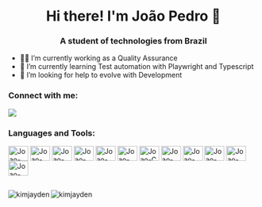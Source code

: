 <h1 align="center"> Hi there! I'm João Pedro 👋</h1>
<h3 align="center">A student of technologies from Brazil</h3>

- 👨‍💻 I’m currently working as a Quality Assurance
- 🌱 I’m currently learning Test automation with Playwright and Typescript
- 🤔 I’m looking for help to evolve with Development

<h3 align="left">Connect with me:</h3>
<p align="left">



<div>
  <a href="https://www.linkedin.com/in/jo%C3%A3o-pedro-scardelai-benevides/" target="_blank"><img src="https://img.shields.io/badge/-LinkedIn-%230077B5?style=for-the-badge&logo=linkedin&logoColor=white" target="_blank"></a>
</div>

<h3 align="left">Languages and Tools:</h3>
<p align=left>
    <img align="center" alt="Joao-HTML" height="30" width="40" src="https://cdn.jsdelivr.net/gh/devicons/devicon/icons/html5/html5-original.svg">
    <img align="center" alt="Joao-CSS" height="30" width="40" src="https://cdn.jsdelivr.net/gh/devicons/devicon/icons/css3/css3-original.svg">
    <img align="center" alt="Joao-JS" height="30" width="40" src="https://www.svgrepo.com/show/353925/javascript.svg">
    <img align="center" alt="Joao-Python" height="30" width="40" src="https://cdn.jsdelivr.net/gh/devicons/devicon/icons/python/python-original.svg">
    <img align="center" alt="Joao-Java" height="30" width="40" src="https://cdn.jsdelivr.net/gh/devicons/devicon/icons/java/java-original.svg">
    <img align="center" alt="Joao-`PHP" height="30" width="40" src="https://cdn.jsdelivr.net/gh/devicons/devicon/icons/php/php-original.svg">
    <img align="center" alt="Joao-C" height="30" width="40" src="https://cdn.jsdelivr.net/gh/devicons/devicon/icons/c/c-original.svg">
    <img align="center" alt="Joao-Typescript" height="30" width="40" src="https://www.svgrepo.com/show/439022/typescript.svg">
    <img align="center" alt="Joao-Postgresql" height="30" width="40" src="https://cdn.jsdelivr.net/gh/devicons/devicon/icons/postgresql/postgresql-original.svg">
    <img align="center" alt="Joao-GIT" height="30" width="40" src="https://cdn.jsdelivr.net/gh/devicons/devicon/icons/git/git-original.svg">
    <img align="center" alt="Joao-Cypress" height="30" width="40" src="https://www.svgrepo.com/show/353630/cypress.svg">
    <img align="center" alt="Joao-Playwright" height="30" width="40" src="%3Csvg xmlns='http://www.w3.org/2000/svg' fill='none' viewBox='0 0 24 24' id='Playwright--Streamline-Svg-Logos' height='24' width='24'%3E%3Cdesc%3E Playwright Streamline Icon: https://streamlinehq.com %3C/desc%3E%3Cpath fill='%232d4552' d='M7.99585 13.141725c-0.87725 0.248975 -1.452775 0.685475 -1.8319 1.12165 0.363125 -0.317775 0.849525 -0.609425 1.505675 -0.795425 0.6711 -0.1902 1.243625 -0.188825 1.7167 -0.09755v-0.369925c-0.40355 -0.0369 -0.866225 -0.0075 -1.390475 0.14125Zm-1.872 -3.109775 -3.25795 0.858325s0.059375 0.083875 0.1693 0.195775l2.76235 -0.727875s-0.03915 0.5044 -0.379075 0.9556c0.643 -0.486475 0.705375 -1.281825 0.705375 -1.281825Zm2.727125 7.65675C4.26615 18.923575 1.8404825 13.61025 1.1060875 10.852425c-0.3393 -1.273 -0.487415 -2.2371 -0.5268925 -2.859275 -0.0042425 -0.0646 -0.0022825 -0.11905 0.002285 -0.16895 -0.237835 0.01435 -0.3517015 0.137975 -0.328535 0.49525 0.0394775 0.621825 0.187595 1.585875 0.526895 2.859275C1.5139075 13.936125 3.9399 19.24945 8.52475 18.0146c0.99795 -0.26885 1.747675 -0.758525 2.310475 -1.383625 -0.51875 0.468525 -1.168 0.8375 -1.98425 1.057725Zm0.861575 -10.90855v0.3263h1.79835c-0.0369 -0.115525 -0.074075 -0.219625 -0.110975 -0.3263h-1.687375Z' stroke-width='0.25'%3E%3C/path%3E%3Cpath fill='%232d4552' d='M11.9129 9.46735c0.80875 0.229675 1.2365 0.7967 1.462575 1.2985l0.90175 0.2561s-0.123 -1.756175 -1.711525 -2.2074c-1.486075 -0.422225 -2.400575 0.8257 -2.5118 0.9872 0.4323 -0.308 1.063575 -0.56015 1.859 -0.3344Zm7.178175 1.3066c-1.487425 -0.424125 -2.401575 0.8264 -2.511175 0.985625 0.432625 -0.307625 1.063575 -0.559875 1.85865 -0.3331 0.80745 0.23005 1.23485 0.796375 1.461625 1.298525l0.90305 0.25705s-0.125 -1.756525 -1.71215 -2.2081Zm-0.8959 4.6305 -7.501475 -2.097125s0.0812 0.411725 0.3928 0.94485l6.3159 1.765675c0.519975 -0.30085 0.792775 -0.6134 0.792775 -0.6134ZM12.994375 19.918475C7.054675 18.326 7.77275 10.758025 8.733875 7.171825c0.395725 -1.4779 0.802575 -2.576375 1.13995 -3.312725 -0.2013 -0.041425 -0.368025 0.0646 -0.532775 0.39965 -0.358225 0.726575 -0.8163 1.90955 -1.259625 3.5656 -0.96085 3.586125 -1.67895 11.15385 4.2605 12.746325 2.79955 0.75 4.980475 -0.3899 6.60625 -2.18005 -1.543175 1.3977 -3.513425 2.181325 -5.9538 1.52785Z' stroke-width='0.25'%3E%3C/path%3E%3Cpath fill='%23e2574c' d='M9.7126 15.915175V14.388l-4.243175 1.2032s0.313525 -1.82175 2.526475 -2.4495c0.6711 -0.1902 1.2437 -0.1889 1.7167 -0.09755V6.780125h2.124575c-0.231325 -0.714825 -0.4551 -1.26515 -0.64305 -1.64755 -0.310925 -0.632925 -0.62965 -0.21335 -1.35325 0.39185 -0.50965 0.425775 -1.797675 1.33405 -3.7359 1.85635 -1.938275 0.522625 -3.50525 0.384025 -4.15906 0.2708 -0.9268825 -0.1599 -1.4116925 -0.36345 -1.3663375 0.34155 0.03947 0.621825 0.187595 1.58595 0.5268925 2.859275C1.8405325 13.609875 4.266525 18.9232 8.85135 17.68835c1.197625 -0.3227 2.04295 -0.960525 2.6289 -1.7735h-1.76765v0.000325ZM2.865625 10.89025l3.258275 -0.858325s-0.094975 1.25345 -1.31645 1.57545c-1.2218 0.321675 -1.941825 -0.717125 -1.941825 -0.717125Z' stroke-width='0.25'%3E%3C/path%3E%3Cpath fill='%232ead33' d='M21.975075 6.8525c-0.84695 0.148475 -2.878875 0.33345 -5.389975 -0.339625 -2.5118 -0.672675 -4.17835 -1.849175 -4.838625 -2.402175 -0.936 -0.783975 -1.347725 -1.328825 -1.752925 -0.5047 -0.358225 0.726875 -0.816325 1.909875 -1.259725 3.565925 -0.960775 3.586125 -1.67885 11.15385 4.260525 12.7463 5.938125 1.591125 9.09945 -5.322175 10.0603 -8.908625 0.4434 -1.655725 0.637825 -2.9095 0.691325 -3.717925 0.061 -0.915775 -0.568025 -0.64995 -1.7709 -0.439175ZM10.0418 9.81945s0.936 -1.45575 2.523525 -1.00455c1.588525 0.451225 1.711525 2.207425 1.711525 2.207425l-4.23505 -1.202875ZM13.917 16.352c-2.79235 -0.817975 -3.223 -3.04465 -3.223 -3.04465l7.501125 2.0972c0 -0.00035 -1.5141 1.755175 -4.278125 0.94745Zm2.6521 -4.57605s0.9347 -1.45475 2.521925 -1.00225c1.587175 0.4519 1.71215 2.2081 1.71215 2.2081l-4.234075 -1.20585Z' stroke-width='0.25'%3E%3C/path%3E%3Cpath fill='%23d65348' d='M8.2299 14.808525 5.4695 15.590875s0.29985 -1.708225 2.33335 -2.385175l-1.563075 -5.865975 -0.135075 0.04105c-1.93825 0.5227 -3.505225 0.384025 -4.15903 0.2708 -0.9268775 -0.159825 -1.411685 -0.36345 -1.3663375 0.341625 0.0394775 0.621825 0.187595 1.585875 0.5268925 2.85925 0.7340675 2.757425 3.160075 8.07075 7.744875 6.8359l0.135075 -0.042425 -0.756275 -2.8374ZM2.8657 10.8903l3.258275 -0.858375s-0.094975 1.25345 -1.316425 1.57545c-1.221825 0.321675 -1.94185 -0.717075 -1.94185 -0.717075Z' stroke-width='0.25'%3E%3C/path%3E%3Cpath fill='%231d8d22' d='m14.04295 16.382625 -0.1263 -0.0307c-2.792325 -0.8179 -3.223 -3.044575 -3.223 -3.044575l3.86805 1.0812 2.047825 -7.86915 -0.024775 -0.006525c-2.5118 -0.672675 -4.17825 -1.849175 -4.838625 -2.402175 -0.936 -0.783975 -1.347725 -1.328825 -1.752925 -0.5047 -0.357875 0.726875 -0.815975 1.909875 -1.259375 3.565925 -0.960775 3.586125 -1.67885 11.15385 4.260525 12.74625l0.121725 0.027425 0.926875 -3.562975ZM10.0418 9.819475s0.936 -1.455775 2.523525 -1.004575c1.588525 0.451225 1.711525 2.207425 1.711525 2.207425l-4.23505 -1.20285Z' stroke-width='0.25'%3E%3C/path%3E%3Cpath fill='%23c04b41' d='m8.37055 14.7683 -0.740275 0.2101c0.174875 0.9859 0.483125 1.93205 0.966975 2.7679 0.0842 -0.0186 0.167725 -0.034575 0.2535 -0.058075 0.2248 -0.06065 0.43325 -0.13575 0.63395 -0.21765 -0.5406 -0.802225 -0.898225 -1.726175 -1.11415 -2.702275Zm-0.289075 -6.9439c-0.3804 1.419825 -0.720725 3.46345 -0.62705 5.51325 0.167675 -0.072775 0.3448 -0.140575 0.54155 -0.1964l0.13705 -0.030625c-0.167075 -2.189525 0.194075 -4.4207 0.600925 -5.93875 0.103125 -0.384025 0.206525 -0.741225 0.3096 -1.07435 -0.166025 0.105675 -0.3448 0.213975 -0.548425 0.32555 -0.137325 0.42385 -0.276 0.887125 -0.41365 1.401325Z' stroke-width='0.25'%3E%3C/path%3E%3C/svg%3E">
</p>

##

<p><img align="left" src="https://github-readme-stats.vercel.app/api/top-langs?username=JoaoScardelai&show_icons=true&theme=tokyonight" alt="kimjayden" /></p>

<p><img src="https://github-readme-stats.vercel.app/api?username=JoaoScardelai&show_icons=true&theme=tokyonight" alt="kimjayden" /></p>
